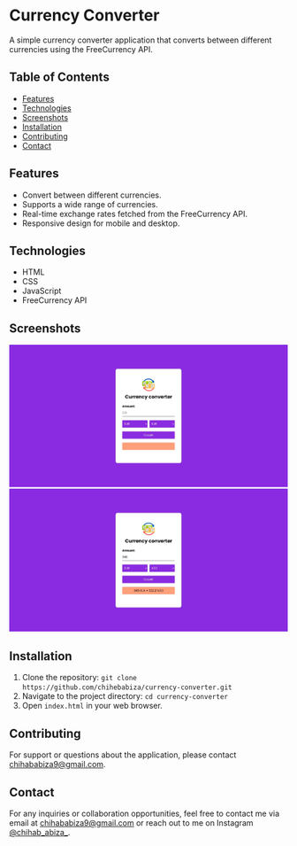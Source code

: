 <h1>Currency Converter</h1>

<p>A simple currency converter application that converts between different currencies using the FreeCurrency API.</p>

<h2>Table of Contents</h2>
<ul>
    <li><a href="#features">Features</a></li>
    <li><a href="#technologies">Technologies</a></li>
    <li><a href="#screenshots">Screenshots</a></li>
    <li><a href="#installation">Installation</a></li>
    <li><a href="#contributing">Contributing</a></li>
    <li><a href="#contact">Contact</a></li>
</ul>

<h2 id="features">Features</h2>
<ul>
    <li>Convert between different currencies.</li>
    <li>Supports a wide range of currencies.</li>
    <li>Real-time exchange rates fetched from the FreeCurrency API.</li>
    <li>Responsive design for mobile and desktop.</li>
</ul>

<h2 id="technologies">Technologies</h2>
<ul>
    <li>HTML</li>
    <li>CSS</li>
    <li>JavaScript</li>
    <li>FreeCurrency API</li>
</ul>

<h2 id="screenshots">Screenshots</h2>
<img src="images/1.jpeg">
<img src="images/2.jpeg">

<h2 id="installation">Installation</h2>
<ol>
    <li>Clone the repository: <code>git clone https://github.com/chihebabiza/currency-converter.git</code></li>
    <li>Navigate to the project directory: <code>cd currency-converter</code></li>
    <li>Open <code>index.html</code> in your web browser.</li>
</ol>

<h2 id="contributing">Contributing</h2>
<p>For support or questions about the application, please contact <a href="chihababiza9@gmail.com" target="_blank">chihababiza9@gmail.com</a>.</p>

<h2 id="contact">Contact</h2>
<p>For any inquiries or collaboration opportunities, feel free to contact me via email at <a href="chihababiza9@gmail.com" target="_blank">chihababiza9@gmail.com</a> or reach out to me on Instagram <a href="https://www.instagram.com/chiheb_abiza_/" target="_blank">@chihab_abiza_</a>.</p>
